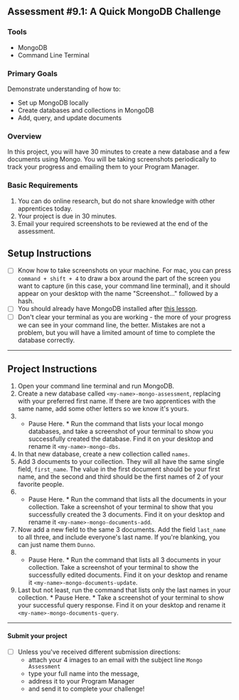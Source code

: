 ## Assessment #9.1: A Quick MongoDB Challenge

### Tools
- MongoDB
- Command Line Terminal

### Primary Goals
Demonstrate understanding of how to:
- Set up MongoDB locally
- Create databases and collections in MongoDB
- Add, query, and update documents

### Overview
In this project, you will have 30 minutes to create a new database and a few documents using Mongo. You will be taking screenshots periodically to track your progress and emailing them to your Program Manager.

### Basic Requirements
1. You can do online research, but do not share knowledge with other apprentices today.
2. Your project is due in 30 minutes.
3. Email your required screenshots to be reviewed at the end of the assessment.

## Setup Instructions
- [ ] Know how to take screenshots on your machine.  For mac, you can press `command + shift + 4` to draw a box around the part of the screen you want to capture (in this case, your command line terminal), and it should appear on your desktop with the name "Screenshot..." followed by a hash.
- [ ] You should already have MongoDB installed after [this lesson](/Users/alodahl/Projects/curriculum/electives/databases/mongo-db.md).
- [ ] Don't clear your terminal as you are working - the more of your progress we can see in your command line, the better. Mistakes are not a problem, but you will have a limited amount of time to complete the database correctly.

----

## Project Instructions

1. Open your command line terminal and run MongoDB.
1. Create a new database called `<my-name>-mongo-assessment`, replacing <my-name> with your preferred first name. If there are two apprentices with the same name, add some other letters so we know it's yours.
1. * Pause Here. * Run the command that lists your local mongo databases, and take a screenshot of your terminal to show you successfully created the database. Find it on your desktop and rename it `<my-name>-mongo-dbs`.
1. In that new database, create a new collection called `names`.
1. Add 3 documents to your collection.  They will all have the same single field, `first_name`. The value in the first document should be your first name, and the second and third should be the first names of 2 of your favorite people.
1. * Pause Here. * Run the command that lists all the documents in your collection. Take a screenshot of your terminal to show that you successfully created the 3 documents. Find it on your desktop and rename it `<my-name>-mongo-documents-add`.
1. Now add a new field to the same 3 documents. Add the field `last_name` to all three, and include everyone's last name.  If you're blanking, you can just name them `Dunno`.
1. * Pause Here. * Run the command that lists all 3 documents in your collection. Take a screenshot of your terminal to show the successfully edited documents. Find it on your desktop and rename it `<my-name>-mongo-documents-update`.
1. Last but not least, run the command that lists only the last names in your collection. * Pause Here. * Take a screenshot of your terminal to show your successful query response. Find it on your desktop and rename it `<my-name>-mongo-documents-query`.

-----

#### Submit your project

- [ ] Unless you've received different submission directions:
    * attach your 4 images to an email with the subject line `Mongo Assessment`
    * type your full name into the message,
    * address it to your Program Manager
    * and send it to complete your challenge!
